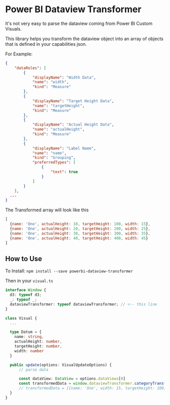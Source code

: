 # Power BI Dataview Transformer

It's not very easy to parse the dataview coming from Power BI Custom Visuals.

This library helps you transform the dataview object into an array of objects that is defined in your capabilities json.

For Example:
```json
{
    "dataRoles": [
        {
            "displayName": "Width Data",
            "name": "width",
            "kind": "Measure"
        },
        {
            "displayName": "Target Height Data",
            "name": "targetHeight",
            "kind": "Measure"
        },
        {
            "displayName": "Actual Height Data",
            "name": "actualHeight",
            "kind": "Measure"
        },
        {
            "displayName": "Label Name",
            "name": "name",
            "kind": "Grouping",
            "preferredTypes": [
                {
                    "text": true
                }
            ]
        }
    ],
  ...
}
```

The Transformed array will look like this

```js
[
  {name: 'One', actualHeight: 10, targetHeight: 100, width: 15},
  {name: 'One', actualHeight: 20, targetHeight: 200, width: 25},
  {name: 'One', actualHeight: 30, targetHeight: 300, width: 35},
  {name: 'One', actualHeight: 40, targetHeight: 400, width: 45}
]
```

## How to Use

To Install: `npm install --save powerbi-dataview-transformer`

Then in your `visual.ts`

```ts
interface Window {
  d3: typeof d3;
  _: typeof _;
  dataviewTransformer: typeof dataviewTransformer; // <-- this line
}

class Visual {
  ...

  type Datum = {
    name: string,
    actualHeight: number,
    targetHeight: number,
    width: number
  }

  public update(options: VisualUpdateOptions) {
      // parse data

      const dataView: DataView = options.dataViews[0]
      const transformedData = window.dataviewTransformer.categoryTransform<Datum>(dataview)
      // transformedData = [{name: 'One', width: 15, targetHeight: 100, actualHeight: 10}, ...]
  }
}
```
